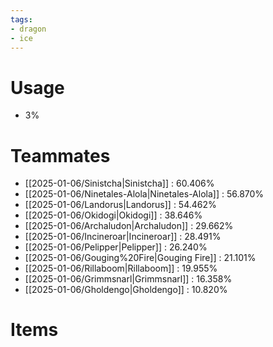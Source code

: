 ```yaml
---
tags:
- dragon
- ice
---
```

# Usage
- 3%
# Teammates
- [[2025-01-06/Sinistcha|Sinistcha]] : 60.406%
- [[2025-01-06/Ninetales-Alola|Ninetales-Alola]] : 56.870%
- [[2025-01-06/Landorus|Landorus]] : 54.462%
- [[2025-01-06/Okidogi|Okidogi]] : 38.646%
- [[2025-01-06/Archaludon|Archaludon]] : 29.662%
- [[2025-01-06/Incineroar|Incineroar]] : 28.491%
- [[2025-01-06/Pelipper|Pelipper]] : 26.240%
- [[2025-01-06/Gouging%20Fire|Gouging Fire]] : 21.101%
- [[2025-01-06/Rillaboom|Rillaboom]] : 19.955%
- [[2025-01-06/Grimmsnarl|Grimmsnarl]] : 16.358%
- [[2025-01-06/Gholdengo|Gholdengo]] : 10.820%
# Items